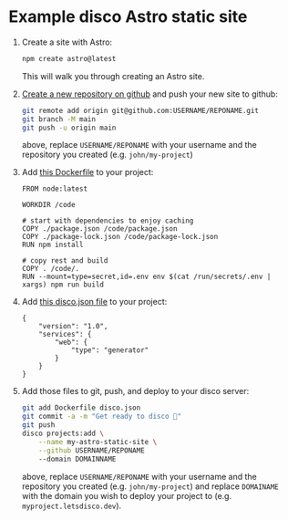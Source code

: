 # Example disco Astro static site

1. Create a site with Astro:

   ```sh
   npm create astro@latest
   ```

   This will walk you through creating an Astro site.

2. [Create a new repository on github](https://github.com/new) and push your new site to github:

   ```sh
   git remote add origin git@github.com:USERNAME/REPONAME.git
   git branch -M main
   git push -u origin main
   ```

   above, replace `USERNAME/REPONAME` with your username and the repository you created (e.g. `john/my-project`)

3. Add [this Dockerfile](Dockerfile) to your project:

   ```
   FROM node:latest

   WORKDIR /code

   # start with dependencies to enjoy caching
   COPY ./package.json /code/package.json
   COPY ./package-lock.json /code/package-lock.json
   RUN npm install

   # copy rest and build
   COPY . /code/.
   RUN --mount=type=secret,id=.env env $(cat /run/secrets/.env | xargs) npm run build
   ```

4. Add [this disco.json file](disco.json) to your project:

   ```
   {
       "version": "1.0",
       "services": {
           "web": {
               "type": "generator"
           }
       }
   }
   ```

5. Add those files to git, push, and deploy to your disco server:

   ```sh
   git add Dockerfile disco.json
   git commit -a -m "Get ready to disco 🪩"
   git push
   disco projects:add \
       --name my-astro-static-site \
       --github USERNAME/REPONAME
       --domain DOMAINNAME
   ```

   above, replace `USERNAME/REPONAME` with your username and the repository you created (e.g. `john/my-project`) and replace `DOMAINAME` with the domain you wish to deploy your project to (e.g. `myproject.letsdisco.dev`).